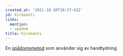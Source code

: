 ```yaml
---
created_at: '2011-10-30T18:27:42Z'
id: Kiromanti
links:
  mention:
  - spådom
title: Kiromanti
---
```


En [spådomsmetod] som använder sig av handtydning.

  [spådomsmetod]: spådom